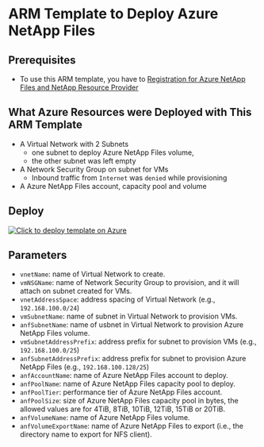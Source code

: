# ARM Template to Deploy Azure NetApp Files

## Prerequisites

- To use this ARM template, you have to [Registration for Azure NetApp Files and NetApp Resource Provider](https://docs.microsoft.com/en-us/azure/azure-netapp-files/azure-netapp-files-quickstart-set-up-account-create-volumes?tabs=azure-portal#register-for-azure-netapp-files-and-netapp-resource-provider)

## What Azure Resources were Deployed with This ARM Template

- A Virtual Network with 2 Subnets
    - one subnet to deploy Azure NetApp Files volume,
    - the other subnet was left empty
- A Network Security Group on subnet for VMs
    - Inbound traffic from `Internet` was `denied` while provisioning
- A Azure NetApp Files account, capacity pool and volume

## Deploy

[![Click to deploy template on Azure](http://azuredeploy.net/deploybutton.png "Click to deploy template on Azure")](https://portal.azure.com/#create/Microsoft.Template/uri/https%3A%2F%2Fraw.githubusercontent.com%2Fhambster%2Farmgallery%2Fmaster%2Fazure-netapp-files%2Ftemplate.json)

## Parameters

- `vnetName`: name of Virtual Network to create.
- `vmNSGName`: name of Network Security Group to provision, and it will attach on subnet created for VMs.
- `vnetAddressSpace`: address spacing of Virtual Network (e.g., `192.168.100.0/24`)
- `vmSubnetName`: name of subnet in Virtual Network to provision VMs.
- `anfSubnetName`: name of usbnet in Virtual Network to provision Azure NetApp Files volume.
- `vmSubnetAddressPrefix`: address prefix for subnet to provision VMs (e.g., `192.168.100.0/25`)
- `anfSubnetAddressPrefix`: address prefix for subnet to provision Azure NetApp Files (e.g., `192.168.100.128/25`)
- `anfAccountName`: name of Azure NetApp Files account to deploy.
- `anfPoolName`: name of Azure NetApp Files capacity pool to deploy.
- `anfPoolTier`: performance tier of Azure NetApp Files account.
- `anfPoolSize`: size of Azure NetApp Files capacity pool in bytes, the allowed values are for 4TiB, 8TiB, 10TiB, 12TiB, 15TiB or 20TiB.
- `anfVolumeName`: name of Azure NetApp Files volume.
- `anfVolumeExportName`: name of Azure NetApp Files to export (i.e., the directory name to export for NFS client).
